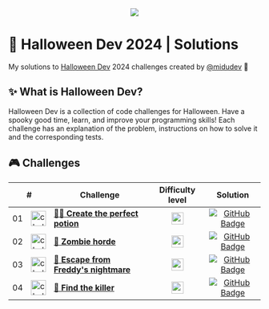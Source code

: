 <div align="center">
  <a href="https://halloween.dev/">
    <img src="https://github.com/user-attachments/assets/43355f8a-8373-48f7-925b-b689a667c7ce" /> 
  </a>
</div>

# 🎃 Halloween Dev 2024 | Solutions

My solutions to [Halloween Dev](https://halloween.dev/) 2024 challenges created by [@midudev](https://github.com/midudev/) 👾

## ✨ What is Halloween Dev?

Halloween Dev is a collection of code challenges for Halloween. Have a spooky good time, learn, and improve your programming skills! Each challenge has an explanation of the problem, instructions on how to solve it and the corresponding tests.

## 🎮 Challenges

<table>
  <thead>
    <tr>
      <th align="center" colspan="2">#</th>
      <th align="center">Challenge</th>
      <th align="center">Difficulty level</th>
      <th align="center">Solution</th>
    </td>
  </thead>
  <tbody>
    <tr>
      <td align="center">01</td>
      <td align="center">
        <img src="https://github.com/user-attachments/assets/dcd58844-e32d-414f-aa5c-6057fde9d0d3" alt="challenge #01" width="30" height="30" />
      </td>
      <td>
        <a href="/src/challenge-01/README.md"><strong>🧙‍♀️ Create the perfect potion</strong></a>
      </td>
      <td align="center">
        <img src="https://github.com/user-attachments/assets/9007c86f-e4e9-4deb-8ad1-4ba0531da86a" alt="easy" height=24 />
      </td>
      <td align="center">
        <a href="/src/challenge-01/index.js">
          <img src="https://img.shields.io/badge/Code-181717?logo=github&logoColor=fff&style=flat-square" alt="GitHub Badge" />
        </a>
      </td>
    </tr>
    <tr>
      <td align="center">02</td>
      <td align="center">
        <img src="https://github.com/user-attachments/assets/08e187b8-f3c3-45cc-9de6-b05b8755c76c" alt="challenge #02" width="30" height="30" />
      </td>
      <td>
        <a href="/src/challenge-02/README.md"><strong>🧟 Zombie horde</strong></a>
      </td>
      <td align="center">
        <img src="https://github.com/user-attachments/assets/9007c86f-e4e9-4deb-8ad1-4ba0531da86a" alt="easy" height=24 />
      </td>
      <td align="center">
        <a href="/src/challenge-02/index.js">
          <img src="https://img.shields.io/badge/Code-181717?logo=github&logoColor=fff&style=flat-square" alt="GitHub Badge" />
        </a>
      </td>
    </tr>
    <tr>
      <td align="center">03</td>
      <td align="center">
        <img src="https://github.com/user-attachments/assets/4b82a400-6416-4863-b52f-69b01ee43530" alt="challenge #03" width="30" height="30" />
      </td>
      <td>
        <a href="/src/challenge-03/README.md"><strong>🛌 Escape from Freddy's nightmare</strong></a>
      </td>
      <td align="center">
        <img src="https://github.com/user-attachments/assets/f00a613a-7dbb-42f5-a73d-0efd96ef7f5d" alt="normal" height=24 />
      </td>
      <td align="center">
        <a href="/src/challenge-03/index.js">
          <img src="https://img.shields.io/badge/Code-181717?logo=github&logoColor=fff&style=flat-square" alt="GitHub Badge" />
        </a>
      </td>
    </tr>
    <tr>
      <td align="center">04</td>
      <td align="center">
        <img src="https://github.com/user-attachments/assets/db112439-3589-461d-af8d-a23ad1dd6813" alt="challenge #04" width="30" height="30" />
      </td>
      <td>
        <a href="/src/challenge-04/README.md"><strong>🔪 Find the killer</strong></a>
      </td>
      <td align="center">
        <img src="https://github.com/user-attachments/assets/f00a613a-7dbb-42f5-a73d-0efd96ef7f5d" alt="normal" height=24 />
      </td>
      <td align="center">
        <a href="/src/challenge-04/index.js">
          <img src="https://img.shields.io/badge/Code-181717?logo=github&logoColor=fff&style=flat-square" alt="GitHub Badge" />
        </a>
      </td>
    </tr>
  </tbody>
</table>
